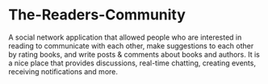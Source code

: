 # The-Readers-Community
A social network application that allowed people who are interested in reading to communicate with each other, make suggestions to each other by rating books, and write posts &amp; comments about books and authors. It is a nice place that provides discussions, real-time chatting, creating events, receiving notifications and more.

